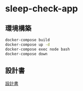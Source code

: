 # sleep-check-app

## 環境構築

```bash
docker-compose build
docker-compose up -d
docker-compose exec node bash
docker-compose down
```

## 設計書

[設計書](./design/README.md)
